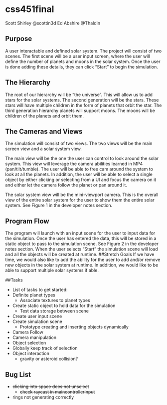 # css451final
Scott Shirley @scottin3d
Ed Abshire @Thaldin

## Purpose  
A user interactable and defined solar system.  The project will consist of two scenes.  The first scene will be a user input screen, where the user will define the number of planets and moons in the solar system.  Once the user is done adding these details, they can click “Start” to begin the simulation.

## The Hierarchy  
The root of our hierarchy will be “the universe”.  This will allow us to add stars for the solar systems. The second generation will be the stars.  These stars will have multiple children in the form of planets that orbit the star. The third generation hierarchy planets will support moons.  The moons will be children of the planets and orbit them.

## The Cameras and Views  
The simulation will consist of two views. The two views will be the main screen view and a solar system view.

The main view will be the one the user can control to look around the solar system.  This view will leverage the camera abilities learned in MP4 (pan/tilt/tumble).  The user will be able to free cam around the system to look at all the planets.  In addition, the user will be able to select a single object by either clicking or selecting from a UI and focus the camera on it and either let the camera follow the planet or pan around it.

The solar system view will be the mini-viewport camera.  This is the overall view of the entire solar system for the user to show them the entire solar system.  See Figure 1 in the developer notes section.

## Program Flow
The program will launch with an input scene for the user to input data for the simulation.  Once the user has entered the data, this will be stored in a static object to pass to the simulation scene.  See Figure 2 in the developer notes section.
When the user selects “Start” the simulation scene will load and all the objects will be created at runtime.
##Stretch Goals
If we have time, we would also like to add the ability for the user to add and/or remove new objects in the solar system at runtime.  In addition, we would like to be able to support multiple solar systems if able.

##Tasks
- List of tasks to get started:
- Definite planet types
	- Associate textures to planet types
- Create static object to hold data for the simulation
	- Test data storage between scene
- Create user input scene
- Create simulation scene
	- Prototype creating and inserting objects dynamically
- Camera Follow
- Camera manipulation
- Object selection
- Globally keep track of selection
- Object interaction 
	- gravity or asteroid collision?

## Bug List
- ~~clicking into space does not unselect~~
	- ~~check raycast in maincontrollerinput~~
- rings not generating correctly